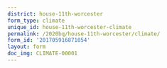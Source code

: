 ```yaml
---
district: house-11th-worcester
form_type: climate
unique_id: house-11th-worcester-climate
permalink: /2020bq/house-11th-worcester/climate/
form_id: '201705916871054'
layout: form
doc_img: CLIMATE-00001
---
```

